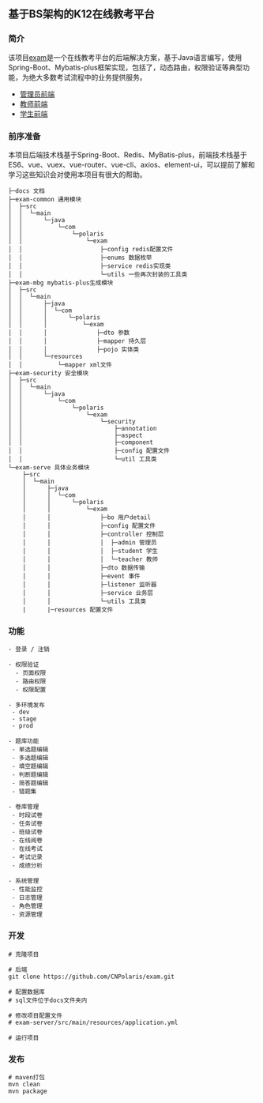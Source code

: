 ## 基于BS架构的K12在线教考平台

### 简介

该项目[exam](https://github.com/CNPolaris/exam)是一个在线教考平台的后端解决方案，基于Java语言编写，使用Spring-Boot、Mybatis-plus框架实现，包括了，动态路由，权限验证等典型功能，为绝大多数考试流程中的业务提供服务。

- [管理员前端](https://github.com/CNPolaris/exam-ui.git)
- [教师前端](https://github.com/CNPolaris/exam-ui-tch.git)
- [学生前端](https://github.com/CNPolaris/exam-ui-stu.git)

### 前序准备

本项目后端技术栈基于Spring-Boot、Redis、MyBatis-plus，前端技术栈基于ES6、vue、vuex、vue-router、vue-cli、axios、element-ui，可以提前了解和学习这些知识会对使用本项目有很大的帮助。

```
├─docs 文档
├─exam-common 通用模块
│  ├─src
│  │  └─main
│  │      └─java
│  │          └─com
│  │              └─polaris
│  │                  └─exam
│  │                      ├─config redis配置文件
│  │                      ├─enums 数据枚举
│  │                      ├─service redis实现类
│  │                      └─utils 一些再次封装的工具类
├─exam-mbg mybatis-plus生成模块
│  ├─src
│  │  └─main
│  │      ├─java
│  │      │  └─com
│  │      │      └─polaris
│  │      │          └─exam
│  │      │              ├─dto 参数
│  │      │              ├─mapper 持久层
│  │      │              ├─pojo 实体类
│  │      └─resources
│  │          └─mapper xml文件
├─exam-security 安全模块
│  ├─src
│  │  └─main
│  │      └─java
│  │          └─com
│  │              └─polaris
│  │                  └─exam
│  │                      └─security
│  │                          ├─annotation
│  │                          ├─aspect
│  │                          ├─component
│  │                          ├─config 配置文件
│  │                          └─util 工具类
└─exam-serve 具体业务模块
    ├─src
    │  └─main
    │      ├─java
    │      │  └─com
    │      │      └─polaris
    │      │          └─exam
    │      │              ├─bo 用户detail
    │      │              ├─config 配置文件
    │      │              ├─controller 控制层
    │      │              │  ├─admin 管理员
    │      │              │  ├─student 学生
    │      │              │  └─teacher 教师
    │      │              ├─dto 数据传输
    │      │              ├─event 事件
    │      │              ├─listener 监听器
    │      │              ├─service 业务层
    │      │              └─utils 工具类
    |      |─resources 配置文件
```

### 功能

```
- 登录 / 注销

- 权限验证
  - 页面权限
  - 路由权限
  - 权限配置

- 多环境发布
 - dev
 - stage
 - prod
 
- 题库功能
 - 单选题编辑
 - 多选题编辑
 - 填空题编辑
 - 判断题编辑
 - 简答题编辑
 - 错题集
 
- 卷库管理
 - 时段试卷
 - 任务试卷
 - 班级试卷
 - 在线阅卷
 - 在线考试
 - 考试记录
 - 成绩分析
 
- 系统管理
 - 性能监控
 - 日志管理
 - 角色管理
 - 资源管理
```

### 开发

```shell
# 克隆项目

# 后端
git clone https://github.com/CNPolaris/exam.git

# 配置数据库
# sql文件位于docs文件夹内

# 修改项目配置文件
# exam-server/src/main/resources/application.yml

# 运行项目
```

### 发布

```shell
# maven打包
mvn clean
mvn package
```

